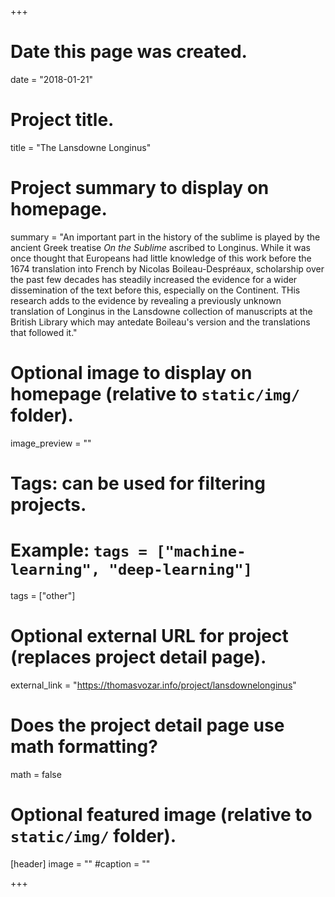 +++
# Date this page was created.
date = "2018-01-21"

# Project title.
title = "The Lansdowne Longinus"

# Project summary to display on homepage.
summary = "An important part in the history of the sublime is played by the ancient Greek treatise *On the Sublime* ascribed to Longinus. While it was once thought that Europeans had little knowledge of this work before the 1674 translation into French by Nicolas Boileau-Despréaux, scholarship over the past few decades has steadily increased the evidence for a wider dissemination of the text before this, especially on the Continent. THis research adds to the evidence by revealing a previously unknown translation of Longinus in the Lansdowne collection of manuscripts at the British Library which may antedate Boileau's version and the translations that followed it."

# Optional image to display on homepage (relative to `static/img/` folder).
image_preview = ""

# Tags: can be used for filtering projects.
# Example: `tags = ["machine-learning", "deep-learning"]`
tags = ["other"]

# Optional external URL for project (replaces project detail page).
external_link = "https://thomasvozar.info/project/lansdownelonginus"

# Does the project detail page use math formatting?
math = false

# Optional featured image (relative to `static/img/` folder).
[header]
image = ""
#caption = ""

+++
